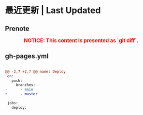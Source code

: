 # 最近更新 | Last Updated

## Prenote

<p style="font-size: larger; font-weight: bold; color: red; text-align: center;">NOTICE: This content is presented as `git diff`.</p>

## gh-pages.yml

```diff

@@ -2,7 +2,7 @@ name: Deploy
 on:
   push:
     branches:
-      - main
+      - master
 
 jobs:
   deploy:
```

